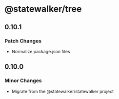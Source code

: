 # @statewalker/tree

## 0.10.1

### Patch Changes

- Normalize package.json files

## 0.10.0

### Minor Changes

- Migrate from the @statewalker/statewalker project
